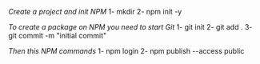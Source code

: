 _Create a project and init NPM_
1- mkdir <new folder>
2- npm init -y

_To create a package on NPM you need to start Git_
1- git init
2- git add .
3- git commit -m "initial commit"

_Then this NPM commands_
1- npm login
2- npm publish --access public
